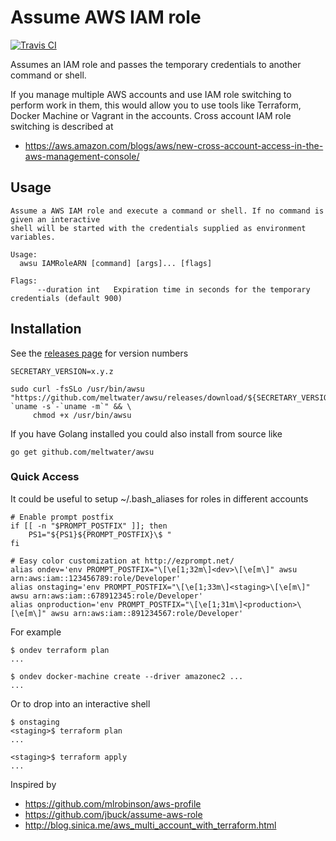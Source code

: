 # Assume AWS IAM role
[![Travis CI](https://img.shields.io/travis/meltwater/awsu/master.svg)](https://travis-ci.org/meltwater/awsu)

Assumes an IAM role and passes the temporary credentials to another command or shell.

If you manage multiple AWS accounts and use IAM role switching to perform work in them, this would
allow you to use tools like Terraform, Docker Machine or Vagrant in the accounts. Cross account
IAM role switching is described at

* https://aws.amazon.com/blogs/aws/new-cross-account-access-in-the-aws-management-console/

## Usage

```
Assume a AWS IAM role and execute a command or shell. If no command is given an interactive
shell will be started with the credentials supplied as environment variables.

Usage:
  awsu IAMRoleARN [command] [args]... [flags]

Flags:
      --duration int   Expiration time in seconds for the temporary credentials (default 900)
```

## Installation
See the [releases page](https://github.com/meltwater/awsu/releases) for version numbers

```
SECRETARY_VERSION=x.y.z

sudo curl -fsSLo /usr/bin/awsu "https://github.com/meltwater/awsu/releases/download/${SECRETARY_VERSION}/awsu-`uname -s`-`uname -m`" && \
     chmod +x /usr/bin/awsu
```

If you have Golang installed you could also install from source like

```
go get github.com/meltwater/awsu
```

### Quick Access
It could be useful to setup ~/.bash_aliases for roles in different accounts

```
# Enable prompt postfix
if [[ -n "$PROMPT_POSTFIX" ]]; then
    PS1="${PS1}${PROMPT_POSTFIX}\$ "
fi

# Easy color customization at http://ezprompt.net/
alias ondev='env PROMPT_POSTFIX="\[\e[1;32m\]<dev>\[\e[m\]" awsu arn:aws:iam::123456789:role/Developer'
alias onstaging='env PROMPT_POSTFIX="\[\e[1;33m\]<staging>\[\e[m\]" awsu arn:aws:iam::678912345:role/Developer'
alias onproduction='env PROMPT_POSTFIX="\[\e[1;31m\]<production>\[\e[m\]" awsu arn:aws:iam::891234567:role/Developer'
```

For example

```
$ ondev terraform plan
...

$ ondev docker-machine create --driver amazonec2 ...
...
```

Or to drop into an interactive shell

```
$ onstaging
<staging>$ terraform plan
...

<staging>$ terraform apply
...
```

Inspired by

* https://github.com/mlrobinson/aws-profile
* https://github.com/jbuck/assume-aws-role
* http://blog.sinica.me/aws_multi_account_with_terraform.html

